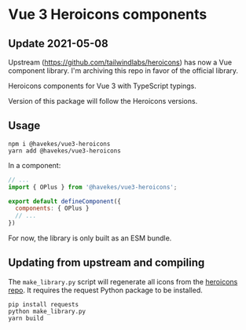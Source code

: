 # Vue 3 Heroicons components

## Update 2021-05-08

Upstream (https://github.com/tailwindlabs/heroicons) has now a Vue component library.
I'm archiving this repo in favor of the official library.



Heroicons components for Vue 3 with TypeScript typings.

Version of this package will follow the Heroicons versions.

## Usage

```
npm i @havekes/vue3-heroicons
yarn add @havekes/vue3-heroicons
```

In a component:

```js
// ...
import { OPlus } from '@havekes/vue3-heroicons';

export default defineComponent({
  components: { OPlus }
  // ...
})
```

For now, the library is only built as an ESM bundle.

## Updating from upstream and compiling

The `make_library.py` script will regenerate all icons from the [heroicons repo](https://github.com/tailwindlabs/heroicons).
It requires the request Python package to be installed.

```
pip install requests
python make_library.py
yarn build
```
